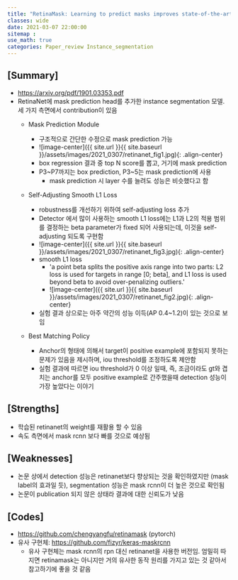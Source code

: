 ```yaml
---
title: "RetinaMask: Learning to predict masks improves state-of-the-art single-shot detection for free"
classes: wide
date: 2021-03-07 22:00:00
sitemap :
use_math: true
categories: Paper_review Instance_segmentation
---
```


## [Summary]
- https://arxiv.org/pdf/1901.03353.pdf
- RetinaNet에 mask prediction head를 추가한 instance segmentation 모델. 세 가지 측면에서 contribution이 있음
    - Mask Prediction Module
        - 구조적으로 간단한 수정으로 mask prediction 가능
        - ![image-center]({{ site.url }}{{ site.baseurl }}/assets/images/2021_0307/retinanet_fig1.jpg){: .align-center}
        - box regression 결과 중 top N score를 뽑고, 거기에 mask prediction
        - P3~P7까지는 box prediction, P3~5는 mask prediction에 사용
            - mask prediction 시 layer 수를 늘려도 성능은 비슷했다고 함

    - Self-Adjusting Smooth L1 Loss
        - robustness를 개선하기 위하여 self-adjusting loss 추가
        - Detector 에서 많이 사용하는 smooth L1 loss에는 L1과 L2의 적용 범위를 결정하는 beta parameter가 fixed 되어 사용되는데, 이것을 self-adjusting 되도록 구현함
        - ![image-center]({{ site.url }}{{ site.baseurl }}/assets/images/2021_0307/retinanet_fig3.jpg){: .align-center}
        - smooth L1 loss
            - 'a point beta splits the positive axis range into two parts: L2 loss is used for targets in range [0; beta], and L1 loss is used beyond beta to avoid over-penalizing outliers.'
            - ![image-center]({{ site.url }}{{ site.baseurl }}/assets/images/2021_0307/retinanet_fig2.jpg){: .align-center}
        - 실험 결과 상으로는 아주 약간의 성능 이득(AP 0.4~1.2)이 있는 것으로 보임

    - Best Matching Policy
        - Anchor의 형태에 의해서 target이 positive example에 포함되지 못하는 문제가 있음을 제시하며, iou threshold를 조정하도록 제안함
        - 실험 결과에 따르면 iou threshold가 0 이상 일때, 즉, 조금이라도 gt와 겹치는 anchor를 모두 positive example로 간주했을때 detection 성능이 가장 높았다는 이야기

## [Strengths]
- 학습된 retinanet의 weight를 재활용 할 수 있음
- 속도 측면에서 mask rcnn 보다 빠를 것으로 예상됨

## [Weaknesses]
- 논문 상에서 detection 성능은 retinanet보다 향상되는 것을 확인하였지만 (mask label의 효과일 듯), segmentation 성능은 mask rcnn이 더 높은 것으로 확인됨
- 논문이 publication 되지 않은 상태라 결과에 대한 신뢰도가 낮음

## [Codes]
- https://github.com/chengyangfu/retinamask (pytorch)
- 유사 구현체: https://github.com/fizyr/keras-maskrcnn
    - 유사 구현체는 mask rcnn의 rpn 대신 retinanet을 사용한 버전임. 엄밀히 따지면 retinamask는 아니지만 거의 유사한 동작 원리를 가지고 있는 것 같아서 참고하기에 좋을 것 같음
